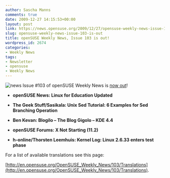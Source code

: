 ```yaml
---
author: Sascha Manns
comments: true
date: 2009-12-27 14:15:53+00:00
layout: post
link: https://news.opensuse.org/2009/12/27/opensuse-weekly-news-issue-103-is-out/
slug: opensuse-weekly-news-issue-103-is-out
title: openSUSE Weekly News, Issue 103 is out!
wordpress_id: 2674
categories:
- Weekly News
tags:
- Newsletter
- opensuse
- Weekly News
---
```



![news](http://static.opensuse.org/images/knewsticker.png) Issue #103 of openSUSE Weekly News is [now out](http://en.opensuse.org/OpenSUSE_Weekly_News/103)!




	
  * **openSUSE News: Linux for Education  Updated**

	
  * **The Geek Stuff/Sasikala: Unix Sed  Tutorial: 6 Examples for Sed Branching Operation**

	
  * **Ben Kevan: Blogilo – The Blog Gigolo  – KDE 4.4**

	
  * **openSUSE Forums: X Not Starting  (11.2)**

	
  * **h-online/Thorsten Leemhuis: Kernel  Log: Linux 2.6.33 enters test phase**







For a list of available translations see this page:

[http://en.opensuse.org/OpenSUSE_Weekly_News/103/Translations](http://en.opensuse.org/OpenSUSE_Weekly_News/103/Translations).
